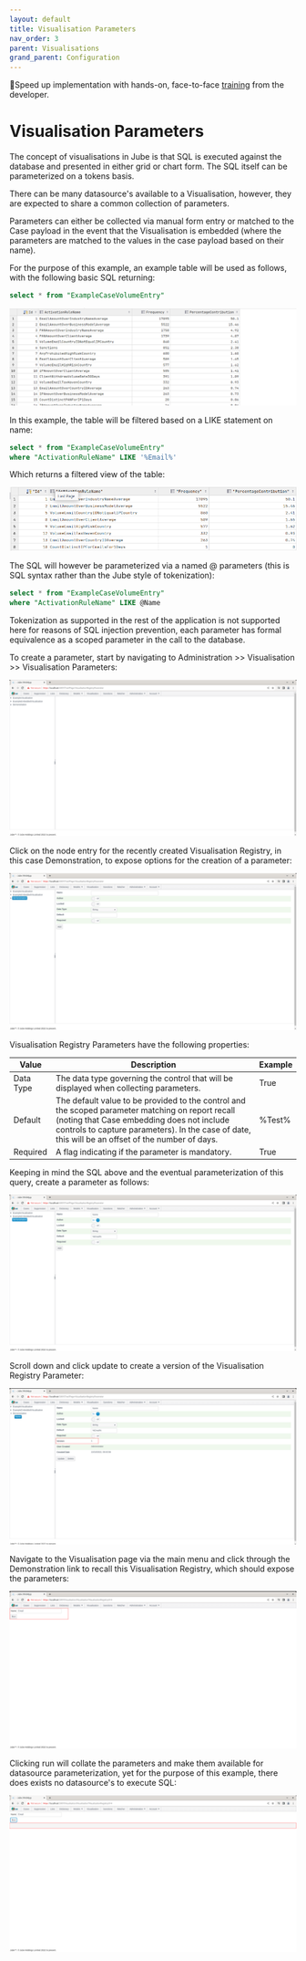 ```yaml
---
layout: default
title: Visualisation Parameters
nav_order: 3
parent: Visualisations
grand_parent: Configuration
---
```


🚀Speed up implementation with hands-on, face-to-face [training](https://www.jube.io/jube-training) from the developer.

# Visualisation Parameters
The concept of visualisations in Jube is that SQL is executed against the database and presented in either grid or chart form. The SQL itself can be parameterized on a tokens basis.

There can be many datasource's available to a Visualisation, however, they are expected to share a common collection of parameters.

Parameters can either be collected via manual form entry or matched to the Case payload in the event that the Visualisation is embedded (where the parameters are matched to the values in the case payload based on their name).

For the purpose of this example,  an example table will be used as follows, with the following basic SQL returning:

```sql
select * from "ExampleCaseVolumeEntry"
```

![Image](ExampleTableData.png)

In this example,  the table will be filtered based on a LIKE statement on name:

```sql
select * from "ExampleCaseVolumeEntry"
where "ActivationRuleName" LIKE '%Email%'
```

Which returns a filtered view of the table:

![Image](FilteredViewOfTheTable.png)

The SQL will however be parameterized via a named @ parameters (this is SQL syntax rather than the Jube style of tokenization):

```sql
select * from "ExampleCaseVolumeEntry"
where "ActivationRuleName" LIKE @Name
```

Tokenization as supported in the rest of the application is not supported here for reasons of SQL injection prevention,  each parameter has formal equivalence as a scoped parameter in the call to the database.

To create a parameter, start by navigating to Administration >> Visualisation >> Visualisation Parameters:

![Image](VisualisationRegistryParametersTopOfTree.png)

Click on the node entry for the recently created Visualisation Registry, in this case Demonstration, to expose options for the creation of a parameter:

![Image](EmptyVisualisationParameter.png)

Visualisation Registry Parameters have the following properties:

| Value     | Description                                                                                                                                                                                                                                           | Example |
|-----------|-------------------------------------------------------------------------------------------------------------------------------------------------------------------------------------------------------------------------------------------------------|---------|
| Data Type | The data type governing the control that will be displayed when collecting parameters.                                                                                                                                                                | True    |
| Default   | The default value to be provided to the control and the scoped parameter matching on report recall (noting that Case embedding does not include controls to capture parameters).  In the case of date,  this will be an offset of the number of days. | %Test%  |
| Required  | A flag indicating if the parameter is mandatory.                                                                                                                                                                                                      | True    |

Keeping in mind the SQL above and the eventual parameterization of this query, create a parameter as follows:

![Image](TemplateValuesForParameter.png)

Scroll down and click update to create a version of the Visualisation Registry Parameter:

![Image](VersionOfParameter.png)

Navigate to the Visualisation page via the main menu and click through the Demonstration link to recall this Visualisation Registry,  which should expose the parameters:

![Image](AvailableVisualisationParameter.png)

Clicking run will collate the parameters and make them available for datasource parameterization, yet for the purpose of this example,  there does exists no datasource's to execute SQL:

![Image](AreaWhereDatasourcesWillBePresented.png)